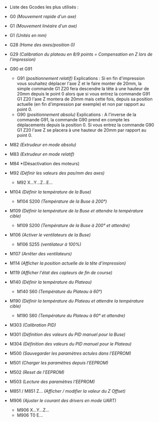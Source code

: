 - Liste des Gcodes les plus utilisés :

- G0 *(Mouvement rapide d'un axe)*
- G1 *(Mouvement linéaire d'un axe)*
- G1 *(Unités en mm)*
- G28 *(Home des axes/position 0)*
- G29 *(Calibration du plateau en 8/9 points = Compensation en Z lors de l'impression)*
- G90 et G91     
    - G91 *(positionnement relatif)*
Explications : Si en fin d'impression vous souhaitez déplacer l'axe Z et le faire monter de 20mm, la simple commande G1 Z20 fera descendre la tête à une hauteur de 20mm depuis le point 0 alors que si vous entrez la commande G91 G1 Z20 l'axe Z montera de 20mm mais cette fois, depuis sa position actuelle (en fin d'impression par exemple) et non par rapport au point 0.
    - G90 *(positionnement absolu)*
Explications : A l'inverse de la commande G91, la commande G90 prend en compte les déplacements depuis la position 0.
Si vous entrez la commande G90 G1 Z20 l'axe Z se placera à une hauteur de 20mm par rapport au point 0.
- M82 *(Extrudeur en mode absolu)*
- M83 *(Extrudeur en mode relatif)*
- M84 *(Désactivation des moteurs)
- M92 *(Définir les valeurs des pas/mm des axes)*
    - M92 X...Y...Z...E...
- M104 *(Définir la température de la Buse)*
    - M104 S200 *(Température de la Buse à 200°)*
- M109 *(Définir la température de la Buse et attendre la température cible)*
    - M109 S200 *(Température de la Buse à 200° et attendre)*
- M106 *(Activer le ventilateurs de la Buse)*
    - M106 S255 *(ventilateur à 100%)*
- M107 *(Arrêter des ventilateurs)*
- M114 *(Afficher la position actuelle de la tête d'impression)*
- M119 *(Afficher l'état des capteurs de fin de course)*
- M140 *(Définir la température du Plateau)*
    - M140 S60 *(Température du Plateau à 60°)*
- M190 *(Définir la température du Plateau et attendre la température cible)*
    - M190 S60 *(Température du Plateau à 60° et attendre)*
- M303 *(Calibration PID)*
- M301 *(Définition des valeurs du PID manuel pour la Buse)*
- M304 *(Définition des valeurs du PID manuel pour le Plateau)*
- M500 *(Sauvegarder les paramètres actules dans l'EEPROM)*
- M501 *(Charger les paramètres depuis l'EEPROM)*
- M502 *(Reset de l'EEPROM)*
- M503 *(Lecture des paramètres l'EEPROM)*
- M851 / M851 Z... *(Afficher / modifier la valeur du Z Offset)*
- M906 *(Ajuster le courant des drivers en mode UART)*
    - M906 X...Y...Z...
    - M906 T0 E...



